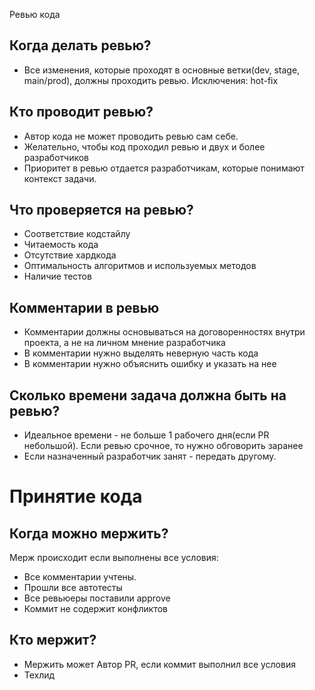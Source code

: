  Ревью кода
## Когда делать ревью? 

* Все изменения, которые проходят в основные ветки(dev, stage, main/prod), должны проходить ревью. Исключения: hot-fix

## Кто проводит ревью? 

*  Автор кода не может проводить ревью сам себе. 
*  Желательно, чтобы код проходил ревью и двух и более разработчиков
*   Приоритет в ревью отдается разработчикам, которые понимают контекст задачи. 

## Что проверяется на ревью? 

*  Соответствие кодстайлу
*  Читаемость кода 
*  Отсутствие хардкода
*  Оптимальность алгоритмов и используемых методов
*  Наличие тестов

## Комментарии в ревью 

* Комментарии должны основываться на договоренностях внутри проекта, а не на личном мнение разработчика 
*  В комментарии нужно выделять неверную часть кода 
*  В комментарии нужно объяснить ошибку и указать на нее

## Сколько времени задача должна быть  на ревью? 

* Идеальное времени - не больше 1 рабочего дня(если PR небольшой). Если ревью срочное, то нужно обговорить заранее 
* Если назначенный разработчик занят - передать другому.


# Принятие кода 

## Когда можно мержить?

Мерж происходит если выполнены все условия: 

*  Все комментарии учтены.
*  Прошли все автотесты 
*  Все ревьюеры поставили approve 
*  Коммит не содержит конфликтов

## Кто мержит? 

* Мержить может Автор PR, если коммит выполнил все условия
*  Техлид 